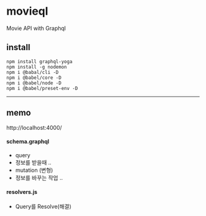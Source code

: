 # movieql
Movie API with Graphql
## install
```
npm install graphql-yoga
npm install -g nodemon
npm i @babal/cli -D
npm i @babel/core -D
npm i @babel/node -D
npm i @babel/preset-env -D
```
-----
## memo
http://localhost:4000/
#### schema.graphql
+ query
 + 정보를 받을때 ..
+ mutation (변형)
 + 정보를 바꾸는 작업 ..
#### resolvers.js
+ Query를 Resolve(해결)
